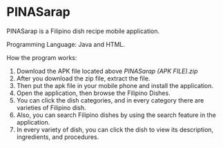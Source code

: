 # PINASarap
PINASarap is a Filipino dish recipe mobile application.

Programming Language: Java and HTML.

How the program works:

1. Download the APK file located above *PINASarap (APK FILE).zip*
2. After you download the zip file, extract the file.
3. Then put the apk file in your mobile phone and install the application.
4. Open the application, then browse the Filipino Dishes.
5. You can click the dish categories, and in every category there are varieties of Filipino dish.
6. Also, you can search Filipino dishes by using the search feature in the application.
7. In every variety of dish, you can click the dish to view its description, ingredients, and procedures.
